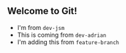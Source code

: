 ## Welcome to Git!

- I'm from `dev-jsm`
- This is coming from `dev-adrian`
- I'm adding this from `feature-branch`